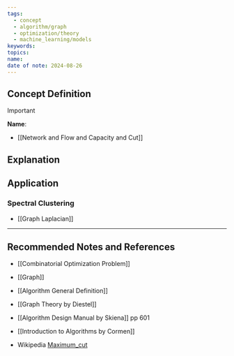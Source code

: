 ```yaml
---
tags:
  - concept
  - algorithm/graph
  - optimization/theory
  - machine_learning/models
keywords: 
topics: 
name: 
date of note: 2024-08-26
---
```


## Concept Definition

>[!important]
>**Name**: 


- [[Network and Flow and Capacity and Cut]]

## Explanation


## Application

### Spectral Clustering

- [[Graph Laplacian]]




-----------
##  Recommended Notes and References


- [[Combinatorial Optimization Problem]]
- [[Graph]]
- [[Algorithm General Definition]]


- [[Graph Theory by Diestel]]
- [[Algorithm Design Manual by Skiena]] pp 601
- [[Introduction to Algorithms by Cormen]]
- Wikipedia [Maximum_cut](https://en.wikipedia.org/wiki/Maximum_cut)